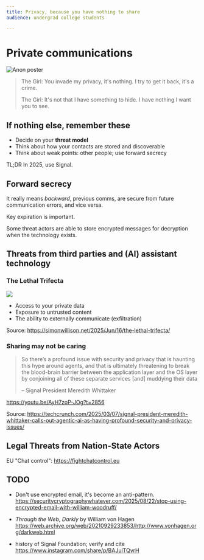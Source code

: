 ```yaml
---
title: Privacy, because you have nothing to share 
audience: undergrad college students

---
```



# Private communications

![Anon poster](https://m.media-amazon.com/images/M/MV5BMjE0MjIwMDE2MV5BMl5BanBnXkFtZTgwMzM5MDQzNTM@.jpg)

> The Girl: You invade my privacy, it's nothing. I try to get it back, it's a crime.
> 
> The Girl: It's not that I have something to hide. I have nothing I want you to see.

## If nothing else, remember these

* Decide on your **threat model**
* Think about how your contacts are stored and discoverable
* Think about weak points: other people; use forward secrecy

TL;DR In 2025, use Signal.

## Forward secrecy

It really means _backward_, previous comms, are secure from future communication errors, and vice versa.

Key expiration is important.

Some threat actors are able to store encrypted messages for decryption when the technology exists.

## Threats from third parties and (AI) assistant technology

### The Lethal Trifecta

![](https://static.simonwillison.net/static/2025/lethaltrifecta.jpg)

* Access to your private data
* Exposure to untrusted content
* The ability to externally communicate (exfiltration)

Source: <https://simonwillison.net/2025/Jun/16/the-lethal-trifecta/>

### Sharing may not be caring

> So there’s a profound issue with security and privacy that is haunting this hype around agents,
> and that is ultimately threatening to break the blood-brain barrier
> between the application layer and the OS layer
> by conjoining all of these separate services [and] muddying their data
>
> – Signal President Meredith Whittaker

<https://youtu.be/AyH7zoP-JOg?t=2856>

Source: <https://techcrunch.com/2025/03/07/signal-president-meredith-whittaker-calls-out-agentic-ai-as-having-profound-security-and-privacy-issues/>

## Legal Threats from Nation-State Actors

EU "Chat control": <https://fightchatcontrol.eu>

## TODO

* Don't use encrypted email, it's become an anti-pattern.
  https://securitycryptographywhatever.com/2025/08/22/stop-using-encrypted-email-with-william-woodruff/

* _Through the Web, Darkly_ by William von Hagen
  <https://web.archive.org/web/20210929233853/http://www.vonhagen.org/darkweb.html>

* history of Signal Foundation;
  verify and cite https://www.instagram.com/share/p/BAJulTQvrH
